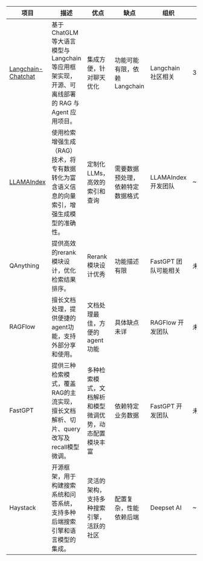 | 项目 | 描述 | 优点 | 缺点 | 组织 | 星级 | 
|-------------------|------------------------------------------------------------------------------------------|----------------------------------------|--------------------------------|----------------------------|-------| 
| [Langchain-Chatchat](https://github.com/chatchat-space/Langchain-Chatchat) | 基于 ChatGLM 等大语言模型与 Langchain 等应用框架实现，开源、可离线部署的 RAG 与 Agent 应用项目。| 集成方便，针对聊天优化 | 功能可能有限，依赖 Langchain | Langchain 社区相关 | 32.5k | 
| [LLAMAIndex](https://github.com/run-llama/llama_index) | 使用检索增强生成（RAG）技术，将专有数据转化为富含语义信息的向量索引，增强生成模型的准确性。 | 定制化LLMs，高效的索引和查询 | 需要数据预处理，依赖特定数据格式 | LLAMAIndex 开发团队 | ~37.4k | 
| QAnything | 提供高效的rerank模块设计，优化检索结果排序。 | Rerank模块设计优秀 | 功能描述有限 | FastGPT 团队可能相关 | 未查明 | 
| RAGFlow | 擅长文档处理，提供便捷的agent功能，支持外部分享和使用。 | 文档处理最佳，方便的agent功能 | 具体缺点未详 | RAGFlow 开发团队 | 未查明 | 
| FastGPT | 提供三种检索模式，覆盖RAG的主流实现，擅长文档解析、切片、query改写及recall模型微调。 | 多种检索模式，文档解析和模型微调优势，动态配置模块丰富 | 依赖特定业务数据 | FastGPT 开发团队 | 未查明 | 
| Haystack | 开源框架，用于构建搜索系统和问答系统，支持多种后端搜索引擎和语言模型的集成。 | 灵活的架构，支持多种搜索引擎，活跃的社区 | 配置复杂，性能依赖后端 | Deepset AI | ~9k |

<!--stackedit_data:
eyJoaXN0b3J5IjpbOTg2OTY0NTM5LC0xNTQzOTk0NzgsMTYxNj
c5MzM3M119
-->